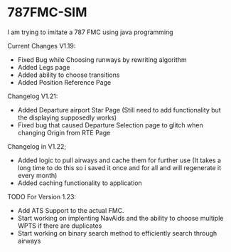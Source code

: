 # 787FMC-SIM
I am trying to imitate a 787 FMC using java programming

Current Changes V1.19:


- Fixed Bug while Choosing runways by rewriting algorithm
- Added Legs page
- Added ability to choose transitions
- Added Position Reference Page

Changelog  V1.21:

- Added Departure airport Star Page (Still need to add functionality but the displaying supposedly works)
- Fixed bug that caused Departure Selection page to glitch when changing Origin from RTE Page


Changelog in V1.22;

- Added logic to pull airways and cache them for further use (It takes a long time to do this so i saved it once and for all and will regenerate it every month)
- Added caching functionality to application

TODO For Version 1.23:

- Add ATS Support to the actual FMC.
- Start working on implenting NavAids and the ability to choose multiple WPTS if there are duplicates
- Start working on binary search method to efficiently search through airways 
